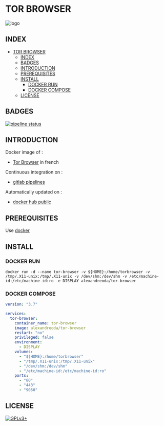 # TOR BROWSER

![logo](https://assets.gitlab-static.net/uploads/-/system/project/avatar/12904482/Tor_Browser_logo.png)

## INDEX

- [TOR BROWSER](#tor-browser)
  - [INDEX](#index)
  - [BADGES](#badges)
  - [INTRODUCTION](#introduction)
  - [PREREQUISITES](#prerequisites)
  - [INSTALL](#install)
    - [DOCKER RUN](#docker-run)
    - [DOCKER COMPOSE](#docker-compose)
  - [LICENSE](#license)

## BADGES

[![pipeline status](https://gitlab.com/oda-alexandre/tor-browser/badges/master/pipeline.svg)](https://gitlab.com/oda-alexandre/tor-browser/commits/master)

## INTRODUCTION

Docker image of :

- [Tor Browser](https://www.torproject.org/projects/torbrowser.html.en) in french

Continuous integration on :

- [gitlab pipelines](https://gitlab.com/oda-alexandre/tor-browser/pipelines)

Automatically updated on :

- [docker hub public](https://hub.docker.com/r/alexandreoda/tor-browser/)

## PREREQUISITES

Use [docker](https://www.docker.com)

## INSTALL

### DOCKER RUN

```\
docker run -d --name tor-browser -v ${HOME}:/home/torbrowser -v /tmp/.X11-unix:/tmp/.X11-unix -v /dev/shm:/dev/shm -v /etc/machine-id:/etc/machine-id:ro -e DISPLAY alexandreoda/tor-browser
```

### DOCKER COMPOSE

```yml
version: "3.7"

services:
  tor-browser:
    container_name: tor-browser
    image: alexandreoda/tor-browser
    restart: "no"
    privileged: false
    environment:
      - DISPLAY
    volumes:
      - "${HOME}:/home/torbrowser"
      - "/tmp/.X11-unix:/tmp/.X11-unix"
      - "/dev/shm:/dev/shm"
      - "/etc/machine-id:/etc/machine-id:ro"
    ports:
      - "80"
      - "443"
      - "9050"
```

## LICENSE

[![GPLv3+](http://gplv3.fsf.org/gplv3-127x51.png)](https://gitlab.com/oda-alexandre/tor-browser/blob/master/LICENSE)
